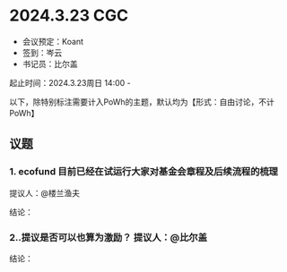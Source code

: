 # 2024.3.23 CGC

- 会议预定：Koant
- 签到：岑云
- 书记员：比尔盖

起止时间：2024.3.23周日 14:00 - 

以下，除特别标注需要计入PoWh的主题，默认均为【形式：自由讨论，不计PoWh】

## 议题

### 1. ecofund 目前已经在试运行大家对基金会章程及后续流程的梳理
提议人：@楼兰渔夫

结论：


### 2..提议是否可以也算为激励？ 提议人：@比尔盖

结论：
